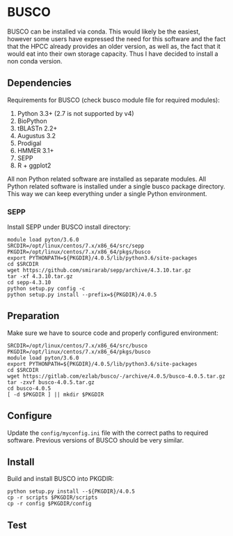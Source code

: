 # BUSCO
BUSCO can be installed via conda. This would likely be the easiest, however some users have expressed the need for this software and the fact that the HPCC already provides an older version, as well as, the fact that it would eat into their own storage capacity.
Thus I have decided to install a non conda version.

## Dependencies
Requirements for BUSCO (check busco module file for required modules):
1. Python 3.3+ (2.7 is not supported by v4)
2. BioPython
3. tBLASTn 2.2+
4. Augustus 3.2
5. Prodigal
5. HMMER 3.1+
6. SEPP
7. R + ggplot2 

All non Python related software are installed as separate modules.
All Python related software is installed under a single busco package directory.
This way we can keep everything under a single Python environment.

### SEPP
Install SEPP under BUSCO install directory:
```
module load pyton/3.6.0
SRCDIR=/opt/linux/centos/7.x/x86_64/src/sepp
PKGDIR=/opt/linux/centos/7.x/x86_64/pkgs/busco
export PYTHONPATH=${PKGDIR}/4.0.5/lib/python3.6/site-packages
cd $SRCDIR
wget https://github.com/smirarab/sepp/archive/4.3.10.tar.gz
tar -xf 4.3.10.tar.gz
cd sepp-4.3.10
python setup.py config -c
python setup.py install --prefix=${PKGDIR}/4.0.5
```

## Preparation
Make sure we have to source code and properly configured environment:
```
SRCDIR=/opt/linux/centos/7.x/x86_64/src/busco
PKGDIR=/opt/linux/centos/7.x/x86_64/pkgs/busco
module load pyton/3.6.0
export PYTHONPATH=${PKGDIR}/4.0.5/lib/python3.6/site-packages
cd $SRCDIR
wget https://gitlab.com/ezlab/busco/-/archive/4.0.5/busco-4.0.5.tar.gz
tar -zxvf busco-4.0.5.tar.gz
cd busco-4.0.5
[ -d $PKGDIR ] || mkdir $PKGDIR
```

## Configure
Update the `config/myconfig.ini` file with the correct paths to required software.
Previous versions of BUSCO should be very similar.

## Install
Build and install BUSCO into PKGDIR:
```
python setup.py install --${PKGDIR}/4.0.5
cp -r scripts $PKGDIR/scripts
cp -r config $PKGDIR/config
```

## Test
